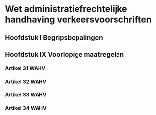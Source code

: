 # Wet administratiefrechtelijke handhaving verkeersvoorschriften
## Hoofdstuk I Begripsbepalingen

## Hoofdstuk IX Voorlopige maatregelen
### Artikel 31 WAHV

### Artikel 32 WAHV

### Artikel 33 WAHV

### Artikel 34 WAHV